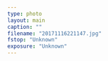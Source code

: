 ```yaml
---
type: photo
layout: main
caption: ""
filename: "20171116221147.jpg"
fstop: "Unknown"
exposure: "Unknown"
---
```

